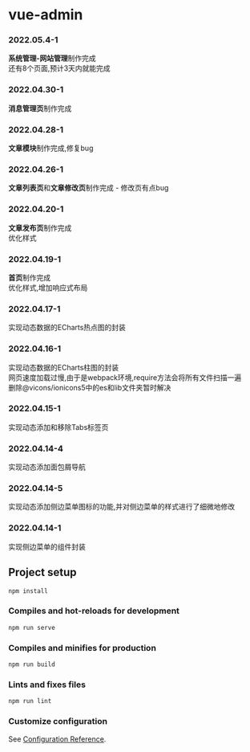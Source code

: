 # vue-admin

### 2022.05.4-1
**系统管理-网站管理**制作完成</br>
还有8个页面,预计3天内就能完成
### 2022.04.30-1
**消息管理页**制作完成

### 2022.04.28-1
**文章模块**制作完成,修复bug


### 2022.04.26-1
**文章列表页**和**文章修改页**制作完成 - 修改页有点bug


###	2022.04.20-1

**文章发布页**制作完成</br>
优化样式


###	2022.04.19-1

**首页**制作完成</br>
优化样式,增加响应式布局


###	2022.04.17-1

实现动态数据的ECharts热点图的封装</br>


###	2022.04.16-1

实现动态数据的ECharts柱图的封装</br>
网页速度加载过慢,由于是webpack环境,require方法会将所有文件扫描一遍<br/>
删除@vicons/ionicons5中的es和lib文件夹暂时解决



###	2022.04.15-1

实现动态添加和移除Tabs标签页</br>


###	2022.04.14-4

实现动态添加面包屑导航</br>


###	2022.04.14-5

实现动态添加侧边菜单图标的功能,并对侧边菜单的样式进行了细微地修改</br>


###	2022.04.14-1

实现侧边菜单的组件封装


## Project setup

```
npm install
```

### Compiles and hot-reloads for development

```
npm run serve
```

### Compiles and minifies for production

```
npm run build
```

### Lints and fixes files

```
npm run lint
```

### Customize configuration

See [Configuration Reference](https://cli.vuejs.org/config/).
